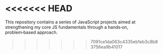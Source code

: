 <<<<<<< HEAD
=======
This repository contains a series of JavaScript projects aimed at strengthening my core JS fundamentals through a hands‑on, problem‑based approach.
>>>>>>> 7091ce1da063c4335eb1eb3c8b83756ea9b41017
